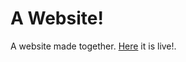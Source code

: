 # A Website!

A website made together. <a href="https://mluzarow.github.io/Programming-Together">Here</a> it is live!.